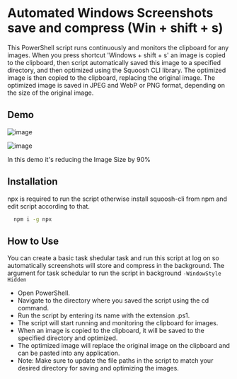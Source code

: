 # Automated Windows Screenshots save and compress (Win + shift + s)
This PowerShell script runs continuously and monitors the clipboard for any images. When you press shortcut 'Windows + shift + s' an image is copied to the clipboard, then script automatically saved this image to a specified directory, and then optimized using the Squoosh CLI library. The optimized image is then copied to the clipboard, replacing the original image. The optimized image is saved in JPEG and WebP or PNG format, depending on the size of the original image.

## Demo

![image](https://user-images.githubusercontent.com/28193939/227714102-0e201c81-f092-4775-99c3-084bbdeddcd5.png)

![image](https://user-images.githubusercontent.com/28193939/227714211-ca25ba03-f298-41f8-9fa2-18480e8a55f9.png)


In this demo it's reducing the Image Size by 90% 

## Installation 
npx is required to run the script otherwise install squoosh-cli from npm and edit script according to that.
```bash
  npm i -g npx
```

## How to Use

You can create a basic task shedular task and run this script at log on so automatically screenshots will store and compress in the background.
The argument for task schedular to run the script in background 
``
-WindowStyle Hidden
``

- Open PowerShell.
- Navigate to the directory where you saved the script using the cd command.
- Run the script by entering its name with the extension .ps1.
- The script will start running and monitoring the clipboard for images.
- When an image is copied to the clipboard, it will be saved to the specified directory and optimized.
- The optimized image will replace the original image on the clipboard and can be pasted into any application.
- Note: Make sure to update the file paths in the script to match your desired directory for saving and optimizing the images.
